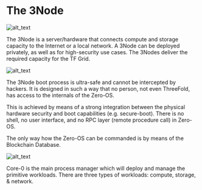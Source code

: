 # The 3Node 

![alt_text](img/3node.png)

The 3Node is a server/hardware that connects compute and storage capacity to the Internet or a local network. A 3Node can be deployed privately, as well as for high-security use cases. The 3Nodes deliver the required capacity for the TF Grid.

![alt_text](img/core_node_kernel.png)

The 3Node boot process is ultra-safe and cannot be intercepted by hackers. It is designed in such a way that no person, not even ThreeFold, has access to the internals of the Zero-OS.

This is achieved by means of a strong integration between the physical hardware security and boot capabilities (e.g. secure-boot). There is no shell, no user interface, and no RPC layer (remote procedure call) in Zero-OS.

The only way how the Zero-OS can be commanded is by means of the Blockchain Database.

![alt_text](img/3node_commanded.png)

Core-0 is the main process manager which will deploy and manage the primitive workloads. There are three types of workloads: compute, storage, & network.
